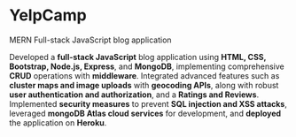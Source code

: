 # YelpCamp
MERN Full-stack JavaScript blog application

Developed a **full-stack JavaScript** blog application using **HTML, CSS, Bootstrap, Node.js, Express**, and **MongoDB**, implementing comprehensive **CRUD** operations with **middleware**.
Integrated advanced features such as **cluster maps and image uploads** with **geocoding APIs**, along with robust **user authentication and authorization**, and a **Ratings and Reviews**.
Implemented **security measures** to prevent **SQL injection and XSS attacks**, leveraged **mongoDB Atlas cloud services** for development, and **deployed** the application on **Heroku**.
